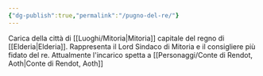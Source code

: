 ```yaml
---
{"dg-publish":true,"permalink":"/pugno-del-re/"}
---
```


Carica della città di [[Luoghi/Mitoria\|Mitoria]] capitale del regno di [[Elderia\|Elderia]]. Rappresenta il Lord Sindaco di Mitoria e il consigliere più fidato del re. Attualmente l'incarico spetta a [[Personaggi/Conte di Rendot, Aoth\|Conte di Rendot, Aoth]]